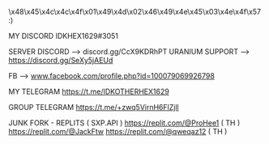 \x48\x45\x4c\x4c\x4f\x01\x49\x4d\x02\x46\x49\x4e\x45\x03\x4e\x4f\x57 :)

MY DISCORD IDKHEX1629#3051

SERVER DISCORD  --> discord.gg/CcX9KDRhPT
URANIUM SUPPORT --> https://discord.gg/SeXy5jAEUd

FB --> www.facebook.com/profile.php?id=100079069926798

MY TELEGRAM https://t.me/IDKOTHERHEX1629

GROUP TELEGRAM https://t.me/+zwq5VirnH6FlZjll

JUNK FORK - REPLITS ( SXP.API )
https://replit.com/@ProHee1 ( TH )
https://replit.com/@JackFtw
https://replit.com/@qweqaz12 ( TH )
